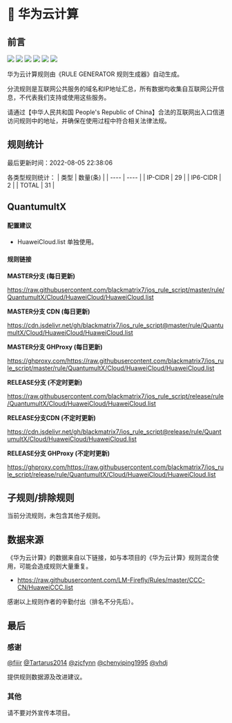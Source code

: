 # 🧸 华为云计算

## 前言

![](https://shields.io/badge/-移除重复规则-ff69b4) ![](https://shields.io/badge/-DOMAIN与DOMAIN--SUFFIX合并-green) ![](https://shields.io/badge/-DOMAIN--SUFFIX间合并-critical) ![](https://shields.io/badge/-DOMAIN与DOMAIN--KEYWORD合并-9cf) ![](https://shields.io/badge/-DOMAIN--SUFFIX与DOMAIN--KEYWORD合并-blue) ![](https://shields.io/badge/-IP--CIDR(6)合并-blueviolet) 

华为云计算规则由《RULE GENERATOR 规则生成器》自动生成。

分流规则是互联网公共服务的域名和IP地址汇总，所有数据均收集自互联网公开信息，不代表我们支持或使用这些服务。

请通过【中华人民共和国 People's Republic of China】合法的互联网出入口信道访问规则中的地址，并确保在使用过程中符合相关法律法规。

## 规则统计

最后更新时间：2022-08-05 22:38:06

各类型规则统计：
| 类型 | 数量(条)  | 
| ---- | ----  |
| IP-CIDR | 29  | 
| IP6-CIDR | 2  | 
| TOTAL | 31  | 


## QuantumultX 

#### 配置建议
- HuaweiCloud.list 单独使用。

#### 规则链接
**MASTER分支 (每日更新)**

https://raw.githubusercontent.com/blackmatrix7/ios_rule_script/master/rule/QuantumultX/Cloud/HuaweiCloud/HuaweiCloud.list

**MASTER分支 CDN (每日更新)**

https://cdn.jsdelivr.net/gh/blackmatrix7/ios_rule_script@master/rule/QuantumultX/Cloud/HuaweiCloud/HuaweiCloud.list

**MASTER分支 GHProxy (每日更新)**

https://ghproxy.com/https://raw.githubusercontent.com/blackmatrix7/ios_rule_script/master/rule/QuantumultX/Cloud/HuaweiCloud/HuaweiCloud.list

**RELEASE分支 (不定时更新)**

https://raw.githubusercontent.com/blackmatrix7/ios_rule_script/release/rule/QuantumultX/Cloud/HuaweiCloud/HuaweiCloud.list

**RELEASE分支CDN (不定时更新)**

https://cdn.jsdelivr.net/gh/blackmatrix7/ios_rule_script@release/rule/QuantumultX/Cloud/HuaweiCloud/HuaweiCloud.list

**RELEASE分支 GHProxy (不定时更新)**

https://ghproxy.com/https://raw.githubusercontent.com/blackmatrix7/ios_rule_script/release/rule/QuantumultX/Cloud/HuaweiCloud/HuaweiCloud.list

## 子规则/排除规则


当前分流规则，未包含其他子规则。

## 数据来源

《华为云计算》的数据来自以下链接，如与本项目的《华为云计算》规则混合使用，可能会造成规则大量重复。

- https://raw.githubusercontent.com/LM-Firefly/Rules/master/CCC-CN/HuaweiCCC.list


感谢以上规则作者的辛勤付出（排名不分先后）。

## 最后

### 感谢

[@fiiir](https://github.com/fiiir) [@Tartarus2014](https://github.com/Tartarus2014) [@zjcfynn](https://github.com/zjcfynn) [@chenyiping1995](https://github.com/chenyiping1995) [@vhdj](https://github.com/vhdj)

提供规则数据源及改进建议。

### 其他

请不要对外宣传本项目。